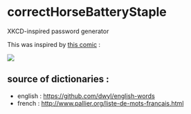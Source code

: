 # correctHorseBatteryStaple
XKCD-inspired password generator

This was inspired by [this comic](https://www.xkcd.com/936/) :

![](https://imgs.xkcd.com/comics/password_strength.png)


## source of dictionaries :
* english : https://github.com/dwyl/english-words
* french : http://www.pallier.org/liste-de-mots-francais.html